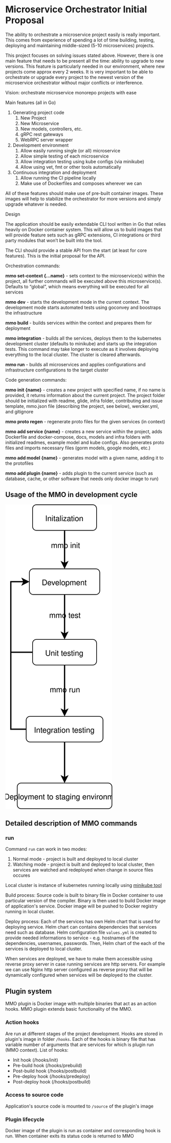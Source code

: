 # Microservice Orchestrator Initial Proposal
The ability to orchestrate a microservice project easily  is really important. This comes from experience of spending a lot of time building, testing, deploying and maintaining middle-sized (5-10 microservices) projects.

This project focuses on solving issues stated above. However, there is one main feature that needs to be present all the time: ability to upgrade to new versions. This feature is particularly needed in our environment, where new projects come approx every 2 weeks. It is very important to be able to orchestrate or upgrade every project to the newest version of the microservice orchestrator without major conflicts or interference.

Vision: orchestrate microservice monorepo projects with ease


Main features (all in Go)
1. Generating project code
    1. New Project
    2. New Microservice
    3. New models, controllers, etc.
    4. gRPC rest gateways
    5. WebRPC server wrapper
2. Development environment
    1. Allow easily running single (or all) microservice
    2. Allow simple testing of each microservice
    3. Allow integration testing using kube configs (via minikube)
    4. Allow using vet, fmt or other tools automatically
3. Continuous integration and deployment
    1. Allow running the CI pipeline locally
    2. Make use of Dockerfiles and composes wherever we can

All of these features should make use of pre-built container images. These images will help to stabilize the orchestrator for more versions and simply upgrade whatever is needed.

Design

The application should be easily extendable CLI tool written in Go that relies heavily on Docker container system. This will allow us to build images that will provide feature sets such as gRPC extensions, CI integrations or third party modules that won’t be built into the tool.

The CLI should provide a stable API from the start (at least for core features). This is the initial proposal for the API.

Orchestration commands:

**mmo set-context {…name}** - sets context to the microservice(s) within the project, all further commands will be executed above this microservice(s). Defaults to “global”, which means everything will be executed for all services

**mmo dev** - starts the development mode in the current context. The development mode starts automated tests using goconvey and boostraps the infrastructure

**mmo build** - builds services within the context and prepares them for deployment

**mmo integration** - builds all the services, deploys them to the kubernetes development cluster (defaults to minikube) and starts up the integration tests. This command may take longer to execute as it involves deploying everything to the local cluster. The cluster is cleared afterwards.

**mmo run** - builds all microservices and applies configurations and infrastructure configurations to the target cluster

Code generation commands:

**mmo init {name}** - creates a new project with specified name, if no name is provided, it returns information about the current project. The project folder should be initialized with readme, glide, infra folder, contributing and issue template, mmo.json file (describing the project, see below), wercker.yml, and gitignore

**mmo proto regen** - regenerate proto files for the given services (in context)

**mmo add service {name}** - creates a new service within the project, adds Dockerfile and docker-compose, docs, models and infra folders with initialized readmes, example model and kube configs. Also generates proto files and imports necessary files (gorm models, google models, etc.)

**mmo add model {name}** - generates model with a given name, adding it to the protofiles

**mmo add plugin {name}** - adds plugin to the current service (such as database, cache, or other software that needs only docker image to run)

## Usage of the MMO in development cycle 
![devel](devel_cycle.svg)

## Detailed description of MMO commands
### run
Command `run` can work in two modes:
1. Normal mode - project is built and deployed to local cluster
2. Watching mode - project is built and deployed to local cluster, then services are watched and redeployed when change in source files occures

Local cluster is instance of kubernetes running locally using  [minikube tool](https://github.com/kubernetes/minikube)

Build process:
Source code is built to binary file in Docker container to use particular version of the compiler. Binary is then used to build Docker image of application's service. Docker image will be pushed to Docker registry running in local cluster.

Deploy process:
Each of the services has own Helm chart that is used for deploying service. Helm chart can contains dependencies that services need such as database. Helm configuration file `values.yml` is created to provide needed informations to service - e.g. hostnames of the dependencies, usernames, passwords. Then, Helm chart of the each of the services is deployed to local cluster.

When services are deployed, we have to make them accessible using reverse proxy server in case running services are http servers. For example we can use Nginx http server configured as reverse proxy that will be dynamically configured when services will be deployed to the cluster.

## Plugin system
MMO plugin is Docker image with multiple binaries that act as an action hooks. MMO plugin extends basic functionality of the MMO.

### Action hooks
Are run at different stages of the project development. Hooks are stored in plugin's image in folder `/hooks`. Each of the hooks is binary file that has variable number of arguments that are services for which is plugin run (MMO context). 
List of hooks:
* Init hook (/hooks/init)
* Pre-build hook (/hooks/prebuild)
* Post-build hook (/hooks/postbuild)
* Pre-deploy hook (/hooks/predeploy)
* Post-deploy hook (/hooks/postbuild)

### Access to source code
Application's source code is mounted to `/source` of the plugin's image

### Plugin lifecycle
Docker image of the plugin is run as container and corresponding hook is run. When container exits its status code is returned to MMO